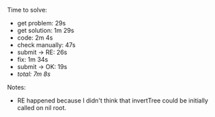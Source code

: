 Time to solve:

- get problem: 29s
- get solution: 1m 29s
- code: 2m 4s
- check manually: 47s
- submit → RE: 26s
- fix: 1m 34s
- submit → OK: 19s
- _total: 7m 8s_

Notes:

- RE happened because I didn't think that invertTree could be initially called on nil root.
